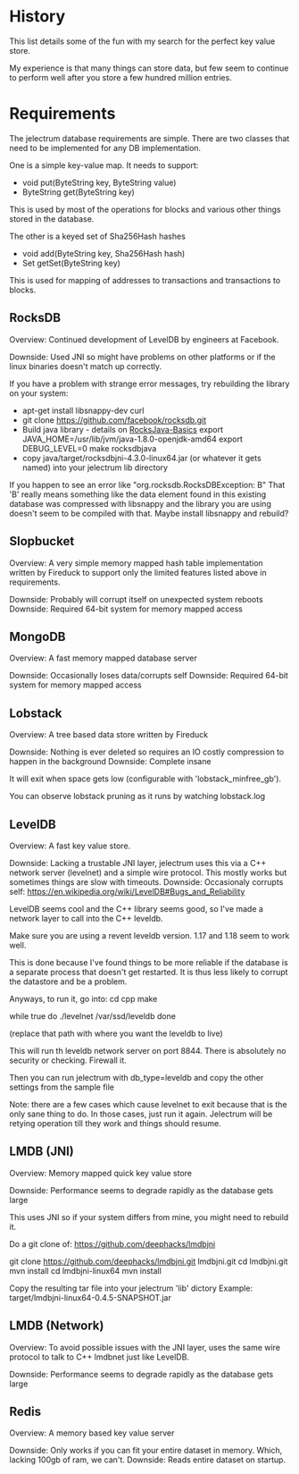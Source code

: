 # History

This list details some of the fun with my search for the perfect key value store.

My experience is that many things can store data, but few seem to continue to perform
well after you store a few hundred million entries.

# Requirements

The jelectrum database requirements are simple.
There are two classes that need to be implemented for any DB implementation.

One is a simple key-value map.  It needs to support:
 * void put(ByteString key, ByteString value)
 * ByteString get(ByteString key)

This is used by most of the operations for blocks and various other things stored in the database.

The other is a keyed set of Sha256Hash hashes
 * void add(ByteString key, Sha256Hash hash)
 * Set<Sha256Hash> getSet(ByteString key)

This is used for mapping of addresses to transactions and transactions to blocks.

## RocksDB

Overview: Continued development of LevelDB by engineers at Facebook.

Downside: Used JNI so might have problems on other platforms or if the linux binaries doesn't match up correctly.

If you have a problem with strange error messages, try rebuilding the library on your system:
 * apt-get install libsnappy-dev curl
 * git clone https://github.com/facebook/rocksdb.git
 * Build java library - details on [RocksJava-Basics](https://github.com/facebook/rocksdb/wiki/RocksJava-Basics)
        export JAVA_HOME=/usr/lib/jvm/java-1.8.0-openjdk-amd64
        export DEBUG_LEVEL=0
        make rocksdbjava
 * copy java/target/rocksdbjni-4.3.0-linux64.jar (or whatever it gets named) into your jelectrum lib directory

 If you happen to see an error like "org.rocksdb.RocksDBException: B" That 'B' really means something like
 the data element found in this existing database was compressed with libsnappy and the library you are using
 doesn't seem to be compiled with that.  Maybe install libsnappy and rebuild?

## Slopbucket

Overview: A very simple memory mapped hash table implementation written by Fireduck to support
only the limited features listed above in requirements.

Downside: Probably will corrupt itself on unexpected system reboots
Downside: Required 64-bit system for memory mapped access

## MongoDB

Overview: A fast memory mapped database server

Downside: Occasionally loses data/corrupts self 
Downside: Required 64-bit system for memory mapped access

## Lobstack

Overview: A tree based data store written by Fireduck

Downside: Nothing is ever deleted so requires an IO costly compression to happen in the background
Downside: Complete insane

It will exit when space gets low (configurable with 'lobstack_minfree_gb').

You can observe lobstack pruning as it runs by watching lobstack.log


## LevelDB

Overview: A fast key value store.

Downside: Lacking a trustable JNI layer, jelectrum uses this via a C++ network server (levelnet) and a simple wire protocol.  This mostly works but sometimes things are slow with timeouts.
Downside: Occasionaly corrupts self: https://en.wikipedia.org/wiki/LevelDB#Bugs_and_Reliability

LevelDB seems cool and the C++ library seems good, so I've made a network layer to call into the C++ leveldb.

Make sure you are using a revent leveldb version.  1.17 and 1.18 seem to work well.

This is done because I've found things to be more reliable if the database is a separate process that doesn't
get restarted.  It is thus less likely to corrupt the datastore and be a problem.

Anyways, to run it, go into:
cd cpp
make

while true
do
./levelnet /var/ssd/leveldb
done

(replace that path with where you want the leveldb to live)

This will run th leveldb network server on port 8844.  There is absolutely no security or checking.
Firewall it.

Then you can run jelectrum with db_type=leveldb and copy the other settings from the sample file

Note: there are a few cases which cause levelnet to exit because that is the only sane thing to do.
In those cases, just run it again.  Jelectrum will be retying operation till they work and things should
resume.


## LMDB (JNI)

Overview: Memory mapped quick key value store

Downside: Performance seems to degrade rapidly as the database gets large

This uses JNI so if your system differs from mine, you might need to rebuild it.

Do a git clone of:
https://github.com/deephacks/lmdbjni

git clone https://github.com/deephacks/lmdbjni.git lmdbjni.git
cd lmdbjni.git
mvn install
cd lmdbjni-linux64
mvn install

Copy the resulting tar file into your jelectrum 'lib' dictory
Example: target/lmdbjni-linux64-0.4.5-SNAPSHOT.jar

## LMDB (Network)

Overview: To avoid possible issues with the JNI layer, uses the same wire protocol to talk to C++ lmdbnet just like LevelDB.

Downside: Performance seems to degrade rapidly as the database gets large

## Redis

Overview: A memory based key value server

Downside: Only works if you can fit your entire dataset in memory.  Which, lacking 100gb of ram, we can't.
Downside: Reads entire dataset on startup.

